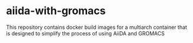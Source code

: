 # aiida-with-gromacs
This repository contains docker build images for a multiarch container that is designed to simplify the process of using AiiDA and GROMACS
